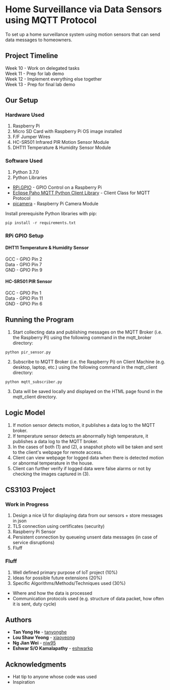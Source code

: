 # Home Surveillance via Data Sensors using MQTT Protocol

To set up a home surveillance system using motion sensors that can send data messages to homeowners.

## Project Timeline
Week 10 - Work on delegated tasks  
Week 11 - Prep for lab demo  
Week 12 - Implement everything else together  
Week 13 - Prep for final lab demo  

## Our Setup

### Hardware Used

1. Raspberry Pi
2. Micro SD Card with Raspberry Pi OS image installed
2. F/F Jumper Wires
3. HC-SR501 Infrared PIR Motion Sensor Module
4. DHT11 Temperature & Humidity Sensor Module

### Software Used
 
1. Python 3.7.0  
2. Python Libraries  
* [RPi.GPIO](https://pypi.org/project/RPi.GPIO/) - GPIO Control on a Raspberry Pi  
* [Eclipse Paho MQTT Python Client Library](https://pypi.org/project/paho-mqtt/) - Client Class for MQTT Protocol  
* [picamera](https://pypi.org/project/picamera/) - Raspberry Pi Camera Module  

Install prerequisite Python libraries with pip:  
```
pip install -r requirements.txt  
```

### RPi GPIO Setup

#### DHT11 Temperature & Humidity Sensor
GCC - GPIO Pin 2  
Data - GPIO Pin 7  
GND - GPIO Pin 9  
#### HC-SR501 PIR Sensor
GCC - GPIO Pin 1  
Data - GPIO Pin 11  
GND - GPIO Pin 6  

## Running the Program

1. Start collecting data and publishing messages on the MQTT Broker (i.e. the Raspberry Pi) using the following command in the mqtt_broker directory:

```
python pir_sensor.py
```

2. Subscribe to MQTT Broker (i.e. the Raspberry Pi) on Client Machine (e.g. desktop, laptop, etc.) using the following command in the mqtt_client directory:

```
python mqtt_subscriber.py
```

3. Data will be saved locally and displayed on the HTML page found in the mqtt_client directory.

## Logic Model

1. If motion sensor detects motion, it publishes a data log to the MQTT broker.
2. If temperature sensor detects an abnormally high temperature, it publishes a data log to the MQTT broker.
3. In the cases of both (1) and (2), a snapshot photo will be taken and sent to the client's webpage for remote access.
4. Client can view webpage for logged data when there is detected motion or abnormal temperature in the house.
5. Client can further verify if logged data were false alarms or not by checking the images captured in (3).


## CS3103 Project

### Work in Progress
1. Design a nice UI for displaying data from our sensors + store messages in json
2. TLS connection using certificates (security)
3. Raspberry Pi Sensor
4. Persistent connection by queueing unsent data messages (in case of service disruptions)
5. Fluff

### Fluff
1.  Well defined primary purpose of IoT project (10%)
2. Ideas for possible future extensions (20%)
3. Specific Algorithms/Methods/Techniques used (30%)
- Where and how the data is processed
- Communication protocols used (e.g. structure of data packet, how often it is sent, duty cycle)

## Authors

* **Tan Yong He** - [tanyonghe](https://github.com/tanyonghe)
* **Lou Shaw Yeong** - [xiaoyeong](https://github.com/xiaoyeong)
* **Ng Jian Wei** - [njw95](https://github.com/njw95)
* **Eshwar S/O Kamalapathy** - [eshwarkp](https://github.com/eshwarkp)

## Acknowledgments

* Hat tip to anyone whose code was used
* Inspiration